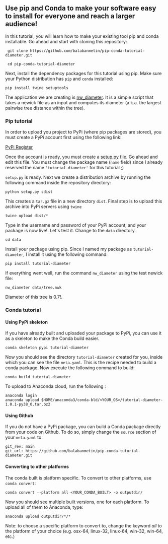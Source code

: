## Use pip and Conda to make your software easy to install for everyone and reach a larger audience!

In this tutorial, you will learn how to make your existing tool pip and conda installable. Go ahead and start with cloning this repository:

`` git clone https://github.com/balabanmetin/pip-conda-tutorial-diameter.git``

`` cd pip-conda-tutorial-diameter``

Next, install the dependency packages for this tutorial using pip. Make sure your Python distribution has `pip` and `conda` installed:

``pip install twine setuptools``

The application we are creating is [nw_diameter](nw_diameter). It is a simple script that takes a newick file as an input and computes its diameter (a.k.a. the largest pairwise tree distance within the tree).


### Pip tutorial 

In order to upload you project to PyPi (where pip packages are stored), you must create a PyPi account first using the following link:

[PyPi Register](https://pypi.org/account/register/)

Once the account is ready, you must create a [setup.py](setup.py) file. Go ahead and edit this file. You must change the package name (`name` field) since I already reserved the name `'tutorial-diameter'` for this tutorial ;)

`setup.py` is ready. Next we create a distribution archive by running the following command inside the repository directory:

`python setup.py sdist`

This creates a `tar.gz` file in a new directory `dist`. Final step is to upload this archive into PyPi servers using `twine`

`twine upload dist/*`

Type in the username and password of your PyPi account, and your package is now live!. Let's test it. Change to the `data` directory.

`cd data`

Install your package using pip. Since I named my package as `tutorial-diameter`, I install it using the following command:

`pip install tutorial-diameter`

If everything went well, run the command `nw_diameter` using the test newick file:

`nw_diameter data/tree.nwk`

Diameter of this tree is 0.7!.

### Conda tutorial
#### Using PyPi skeleton
If you have already built and uploaded your package to PyPi, you can use it as a skeleton to make the Conda build easier.

`conda skeleton pypi tutorial-diameter`

Now you should see the directory `tutorial-diameter` created for you, inside which you can see the file `meta.yaml`. This is the recipe needed to build a conda package. Now execute the following command to build:

`conda build tutorial-diameter`

To upload to Anaconda cloud, run the following :

```
anaconda login
anaconda upload $HOME/anaconda3/conda-bld/<YOUR_OS>/tutorial-diameter-1.0.1-py38_0.tar.bz2 
```

#### Using Github
If you do not have a PyPi package, you can build a Conda package directly from your code on Github. To do so, simply change the `source` section of your `meta.yaml` to:

```
git_rev: main
git_url: https://github.com/balabanmetin/pip-conda-tutorial-diameter.git 
```

#### Converting to other platforms
The conda built is platform specific. To convert to other platforms, use `conda convert`:

`conda convert --platform all <YOUR_CONDA_BUILT> -o outputdir/`

Now you should see multiple built versions, one for each platform. To upload all of them to Anaconda, type:

`anaconda upload outputdir/*/*`

Note: to choose a specific platform to convert to, change the keyword *all* to the platform of your choice (e.g. osx-64, linux-32, linux-64, win-32, win-64, etc.)
